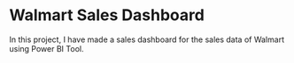 # Walmart Sales Dashboard
In this project, I have made a sales dashboard for the sales data of Walmart using Power BI Tool.
